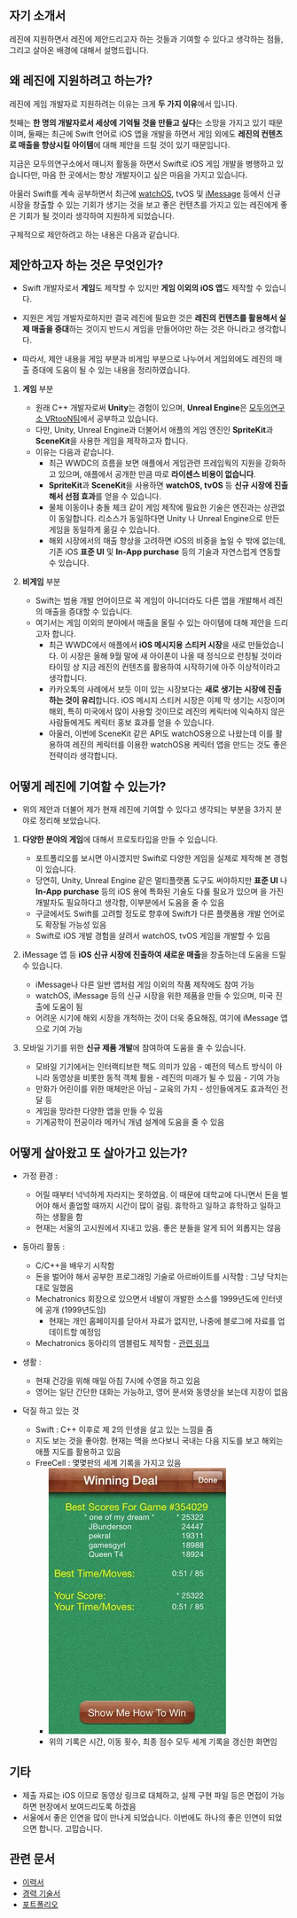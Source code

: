 ## 자기 소개서 

레진에 지원하면서 레진에 제안드리고자 하는 것들과 기여할 수 있다고 생각하는 점들, 그리고 살아온 배경에 대해서 설명드립니다.

## 왜 레진에 지원하려고 하는가?

레진에 게임 개발자로 지원하려는 이유는 크게 **두 가지 이유**에서 입니다. 

첫째는 **한 명의 개발자로서 세상에 기억될 것을 만들고 싶다**는 소망을 가지고 있기 때문이며, 둘째는 최근에 Swift 언어로 iOS 앱을 개발을 하면서 게임 외에도 **레진의 컨텐츠로 매출을 향상시킬 아이템**에 대해 제안을 드릴 것이 있기 때문입니다.

지금은 모두의연구소에서 매니저 활동을 하면서 Swift로 iOS 게임 개발을 병행하고 있습니다만, 마음 한 곳에서는 항상 개발자이고 싶은 마음을 가지고 있습니다.
	
아울러 Swift를 계속 공부하면서 최근에 [watchOS](https://developer.apple.com/watchos/), tvOS 및 [iMessage](https://developer.apple.com/imessage/) 등에서 신규 시장을 창출할 수 있는 기회가 생기는 것을 보고 좋은 컨텐츠를 가지고 있는 레진에게 좋은 기회가 될 것이라 생각하여 지원하게 되었습니다.

구체적으로 제안하려고 하는 내용은 다음과 같습니다.

## 제안하고자 하는 것은 무엇인가?

* Swift 개발자로서 **게임**도 제작할 수 있지만 **게임 이외의 iOS 앱**도 제작할 수 있습니다.

* 지원은 게임 개발자로하지만 결국 레진에 필요한 것은 **레진의 컨텐츠를 활용해서 실제 매출을 증대**하는 것이지 반드시 게임을 만들어야만 하는 것은 아니라고 생각합니다. 

* 따라서, 제안 내용을 게임 부분과 비게임 부분으로 나누어서 게임외에도 레진의 매출 증대에 도움이 될 수 있는 내용을 정리하였습니다.

1. **게임** 부분
	* 원래 C++ 개발자로써 **Unity**는 경험이 있으며, **Unreal Engine**은 [모두의연구소 VRtooN팀](http://www.modulabs.co.kr/VRtooN)에서 공부하고 있습니다.
	* 다만, Unity, Unreal Engine과 더불어서 애플의 게임 엔진인 **SpriteKit**과 **SceneKit**을 사용한 게임을 제작하고자 합니다. 
	* 이유는 다음과 같습니다.
		* 최근 WWDC의 흐름을 보면 애플에서 게임관련 프레임웍의 지원을 강화하고 있으며, 애플에서 공개한 만큼 따로 **라이센스 비용이 없습니다**.
		* **SpriteKit**과 **SceneKit**을 사용하면 **watchOS, tvOS** 등 **신규 시장에 진출해서 선점 효과**를 얻을 수 있습니다.
		* 물체 이동이나 충돌 체크 같이 게임 제작에 필요한 기술은 엔진과는 상관없이 동일합니다. 리소스가 동일하다면 Unity 나 Unreal Engine으로 만든 게임을 동일하게 옮길 수 있습니다.
		* 해외 시장에서의 매출 향상을 고려하면 iOS의 비중을 높일 수 밖에 없는데, 기존 iOS **표준 UI** 및 **In-App purchase** 등의 기술과 자연스럽게 연동할 수 있습니다.
		
2. **비게임** 부분
	* Swift는 범용 개발 언어이므로 꼭 게임이 아니더라도 다른 앱을 개발해서 레진의 매출을 증대할 수 있습니다. 
	* 여기서는 게임 이외의 분야에서 매출을 올릴 수 있는 아이템에 대해 제안을 드리고자 합니다.
		* 최근 WWDC에서 애플에서 **iOS 메시지용 스티커 시장**을 새로 만들었습니다. 이 시장은 올해 9월 말에 새 아이폰이 나올 때 정식으로 런칭될 것이라 타이밍 상 지금 레진의 컨텐츠를 활용하여 시작하기에 아주 이상적이라고 생각합니다.
		* 카카오톡의 사례에서 보듯 이미 있는 시장보다는 **새로 생기는 시장에 진출하는 것이 유리**합니다. iOS 메시지 스티커 시장은 이제 막 생기는 시장이며 해외, 특히 미국에서 많이 사용할 것이므로 레진의 케릭터에 익숙하지 않은 사람들에게도 케릭터 홍보 효과를 얻을 수 있습니다.
		* 아울러, 이번에 SceneKit 같은 API도 watchOS용으로 나왔는데 이를 활용하여 레진의 케릭터를 이용한 watchOS용 케릭터 앱을 만드는 것도 좋은 전략이라 생각합니다.

## 어떻게 레진에 기여할 수 있는가?

* 위의 제안과 더불어 제가 현재 레진에 기여할 수 있다고 생각되는 부분을 3가지 분야로 정리해 보았습니다.

1. **다양한 분야의 게임**에 대해서 프로토타입을 만들 수 있습니다.
	* 포트폴리오를 보시면 아시겠지만 Swift로 다양한 게임을 실제로 제작해 본 경험이 있습니다.
	* 당연히, Unity, Unreal Engine 같은 멀티플랫폼 도구도 써야하지만 **표준 UI** 나 **In-App purchase** 등의 iOS 용에 특화된 기술도 다룰 필요가 있으며 을 가진 개발자도 필요하다고 생각함, 이부분에서 도움을 줄 수 있음
	* 구글에서도 Swift를 고려할 정도로 향후에 Swift가 다른 플랫폼용 개발 언어로도 확장될 가능성 있음
	* Swift로 iOS 개발 경험을 살려서 watchOS, tvOS 게임을 개발할 수 있음
	
2. iMessage 앱 등 **iOS 신규 시장에 진출하여 새로운 매출**을 창출하는데 도움을 드릴 수 있습니다.
	* iMessage나 다른 일반 앱처럼 게임 이외의 작품 제작에도 참여 가능
	* watchOS, iMessage 등의 신규 시장을 위한 제품을 만들 수 있으며, 미국 진출에 도움이 됨	
	* 어려운 시기에 해외 시장을 개척하는 것이 더욱 중요해짐, 여기에 iMessage 앱으로 기여 가능
	
3. 모바일 기기를 위한 **신규 제품 개발**에 참여하여 도움을 줄 수 있습니다.
	* 모바일 기기에서는 인터랙티브한 책도 의미가 있음 - 예전의 텍스트 방식이 아니라 동영상을 비롯한 동적 객체 활용 - 레진의 미래가 될 수 있음 - 기여 가능
	* 만화가 어린이를 위한 매체만은 아님 - 교육의 가치 - 성인들에게도 효과적인 전달 등
	* 게임을 망라한 다양한 앱을 만들 수 있음
	* 기계공학이 전공이라 메카닉 개념 설계에 도움을 줄 수 있음


## 어떻게 살아왔고 또 살아가고 있는가?

* 가정 환경 : 
	* 어릴 때부터 넉넉하게 자라지는 못하였음. 이 때문에 대학교에 다니면서 돈을 벌어야 해서 졸업할 때까지 시간이 많이 걸림. 휴학하고 일하고 휴학하고 일하고 하는 생활을 함
	* 현재는 서울의 고시원에서 지내고 있음. 좋은 분들을 알게 되어 외롭지는 않음

* 동아리 활동 : 	
	* C/C++을 배우기 시작함
	* 돈을 벌어야 해서 공부한 프로그래밍 기술로 아르바이트를 시작함 : 그냥 닥치는 대로 일했음 
	* Mechatronics 회장으로 있으면서 네발이 개발한 소스를 1999년도에 인터넷에 공개 (1999년도임)
		* 현재는 개인 홈페이지를 닫아서 자료가 없지만, 나중에 블로그에 자료를 업데이트할 예정임
	* Mechatronics 동아리의 앰블럼도 제작함 - [관련 링크](http://mecha.namoweb.net/xe/CI)

* 생활 : 
	* 현재 건강을 위해 매일 아침 7시에 수영을 하고 있음
	* 영어는 일단 간단한 대화는 가능하고, 영어 문서와 동영상을 보는데 지장이 없음

* 덕질 하고 있는 것
	* Swift : C++ 이후로 제 2의 인생을 살고 있는 느낌을 줌
	* 지도 보는 것을 좋아함. 현재는 맥을 쓰다보니 국내는 다음 지도를 보고 해외는 애플 지도를 활용하고 있음
	* FreeCell : 몇몇판의 세계 기록을 가지고 있음
		* ![FreeCell](_assets/_FreeCell.jpg)
		* 위의 기록은 시간, 이동 횟수, 최종 점수 모두 세계 기록을 갱신한 화면임 	

## 기타 

* 제출 자료는 iOS 이므로 동영상 링크로 대체하고, 실제 구현 파일 등은 면접이 가능하면 현장에서 보여드리도록 하겠음
* 서울에서 좋은 인연을 많이 만나게 되었습니다. 이번에도 하나의 좋은 인연이 되었으면 합니다. 고맙습니다.

## 관련 문서

* [이력서](2016-07-12-Resume.md)
* [경력 기술서](2016-07-21-Employment-Highlight.md)
* [포트폴리오](2016-07-21-Portfolio.md)